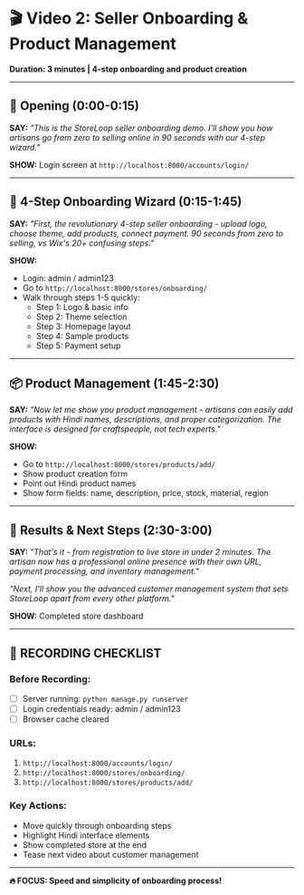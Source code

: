 # 🎬 Video 2: Seller Onboarding & Product Management

**Duration: 3 minutes | 4-step onboarding and product creation**

---

## 🎯 Opening (0:00-0:15)

**SAY:** *"This is the StoreLoop seller onboarding demo. I'll show you how artisans go from zero to selling online in 90 seconds with our 4-step wizard."*

**SHOW:** Login screen at `http://localhost:8000/accounts/login/`

---

## 🚀 4-Step Onboarding Wizard (0:15-1:45)

**SAY:** *"First, the revolutionary 4-step seller onboarding - upload logo, choose theme, add products, connect payment. 90 seconds from zero to selling, vs Wix's 20+ confusing steps."*

**SHOW:** 
- Login: admin / admin123
- Go to `http://localhost:8000/stores/onboarding/`
- Walk through steps 1-5 quickly:
  - Step 1: Logo & basic info
  - Step 2: Theme selection
  - Step 3: Homepage layout
  - Step 4: Sample products
  - Step 5: Payment setup

---

## 📦 Product Management (1:45-2:30)

**SAY:** *"Now let me show you product management - artisans can easily add products with Hindi names, descriptions, and proper categorization. The interface is designed for craftspeople, not tech experts."*

**SHOW:**
- Go to `http://localhost:8000/stores/products/add/`
- Show product creation form
- Point out Hindi product names
- Show form fields: name, description, price, stock, material, region

---

## 🎯 Results & Next Steps (2:30-3:00)

**SAY:** *"That's it - from registration to live store in under 2 minutes. The artisan now has a professional online presence with their own URL, payment processing, and inventory management."*

*"Next, I'll show you the advanced customer management system that sets StoreLoop apart from every other platform."*

**SHOW:** Completed store dashboard

---

## 🎯 RECORDING CHECKLIST

### Before Recording:
- [ ] Server running: `python manage.py runserver`
- [ ] Login credentials ready: admin / admin123
- [ ] Browser cache cleared

### URLs:
1. `http://localhost:8000/accounts/login/`
2. `http://localhost:8000/stores/onboarding/`
3. `http://localhost:8000/stores/products/add/`

### Key Actions:
- Move quickly through onboarding steps
- Highlight Hindi interface elements
- Show completed store at the end
- Tease next video about customer management

---

**🔥 FOCUS: Speed and simplicity of onboarding process!**
